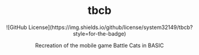 <h1 align="center">tbcb</h1>
<div class="badges-centered" align="center">
  ![GitHub License](https://img.shields.io/github/license/system32149/tbcb?style=for-the-badge)
</div>
<p align="center">Recreation of the mobile game Battle Cats in BASIC</p>